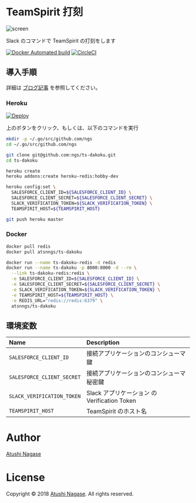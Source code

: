 TeamSpirit 打刻
===============

![screen](https://ja.ngs.io/images/2018-02-14-ts-dakoku/screen.gif)

Slack のコマンドで TeamSpirit の打刻をします

[![Docker Automated build](https://img.shields.io/docker/automated/atsnngs/ts-dakoku.svg?maxAge=2592000)](https://hub.docker.com/r/atsnngs/ts-dakoku/)
[![CircleCI](https://circleci.com/gh/ngs/ts-dakoku.svg?style=svg&circle-token=9c154b7114e81b3ed97b85121e98c7ee5a9ad23c)](https://circleci.com/gh/ngs/ts-dakoku)

導入手順
-------

詳細は [ブログ記事](https://ja.ngs.io/2018/02/14/ts-dakoku/) を参照してください。

### Heroku

[![Deploy](https://www.herokucdn.com/deploy/button.png)](https://heroku.com/deploy)

上のボタンをクリック、もしくは、以下のコマンドを実行

```sh
mkdir -p ~/.go/src/github.com/ngs
cd ~/.go/src/github.com/ngs

git clone git@github.com:ngs/ts-dakoku.git
cd ts-dakoku

heroku create
heroku addons:create heroku-redis:hobby-dev

heroku config:set \
  SALESFORCE_CLIENT_ID=${SALESFORCE_CLIENT_ID} \
  SALESFORCE_CLIENT_SECRET=${SALESFORCE_CLIENT_SECRET} \
  SLACK_VERIFICATION_TOKEN=${SLACK_VERIFICATION_TOKEN} \
  TEAMSPIRIT_HOST=${TEAMSPIRIT_HOST}

git push heroku master
```

### Docker

```sh
docker pull redis
docker pull atsnngs/ts-dakoku

docker run --name ts-dakoku-redis -d redis
docker run --name ts-dakoku -p 8000:8000 -d --rm \
  --link ts-dakoku-redis:redis \
  -e SALESFORCE_CLIENT_ID=${SALESFORCE_CLIENT_ID} \
  -e SALESFORCE_CLIENT_SECRET=${SALESFORCE_CLIENT_SECRET} \
  -e SLACK_VERIFICATION_TOKEN=${SLACK_VERIFICATION_TOKEN} \
  -e TEAMSPIRIT_HOST=${TEAMSPIRIT_HOST} \
  -e REDIS_URL="redis://redis:6379" \
  atsnngs/ts-dakoku
```

環境変数
--------

| Name                       | Description                                  |
| :------------------------- | :------------------------------------------  |
| `SALESFORCE_CLIENT_ID`     | 接続アプリケーションのコンシューマ鍵         |
| `SALESFORCE_CLIENT_SECRET` | 接続アプリケーションのコンシューマ秘密鍵     |
| `SLACK_VERIFICATION_TOKEN` | Slack アプリケーション の Verification Token |
| `TEAMSPIRIT_HOST`          | TeamSpirit のホスト名                        |

Author
======

[Atushi Nagase]

License
=======

Copyright &copy; 2018 [Atushi Nagase]. All rights reserved.

[Atushi Nagase]: https://ngs.io/
